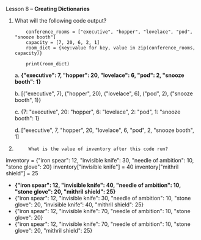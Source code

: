 Lesson 8 – **Creating Dictionaries**

1.  What will the following code output?


            conference_rooms = ["executive", "hopper", "lovelace", "pod", "snooze booth"]
            capacity = [7, 20, 6, 2, 1]
            room_dict = {key:value for key, value in zip(conference_rooms, capacity)}

            print(room_dict)

       a.	**{"executive": 7, "hopper": 20, "lovelace": 6, "pod": 2, "snooze booth": 1}**

       b.	[("executive", 7), ("hopper", 20), ("lovelace", 6), ("pod", 2), ("snooze booth", 1)}

       c.	{7: "executive", 20: "hopper", 6: "lovelace", 2: "pod", 1: "snooze booth": 1}

       d.	["executive", 7, "hopper", 20, "lovelace", 6, "pod", 2, "snooze booth", 1]

2.          What is the value of inventory after this code run?

inventory = {"iron spear": 12, "invisible knife": 30, "needle of ambition": 10, "stone glove": 20}
inventory["invisible knife"] = 40
inventory["mithril shield"] = 25
-	**{"iron spear": 12, "invisible knife": 40, "needle of ambition": 10, "stone glove": 20, "mithril shield": 25}**
-	{"iron spear": 12, "invisible knife": 30, "needle of ambition": 10, "stone glove": 20, “invisible knife”: 40, "mithril shield": 25}
-	{"iron spear": 12, "invisible knife": 70, "needle of ambition": 10, "stone glove": 20}
-	{"iron spear": 12, "invisible knife": 70, "needle of ambition": 10, "stone glove": 20, "mithril shield": 25}

